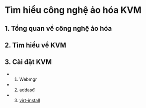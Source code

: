 # Tìm hiểu công nghệ ảo hóa KVM

## 1. Tổng quan về công nghệ ảo hóa

## 2. Tìm hiểu về KVM

## 3. Cài đặt KVM
 - 1. Webmgr
 - 2. addasđ
 - 3. [virt-install](https://github.com/domanhduy/ghichep/blob/master/DuyDM/KVM/docs/Phan-biet-raw-qcow-iso-cua-image.md)